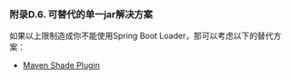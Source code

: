 ### 附录D.6. 可替代的单一jar解决方案

如果以上限制造成你不能使用Spring Boot Loader，那可以考虑以下的替代方案：

* [Maven Shade Plugin](http://maven.apache.org/plugins/maven-shade-plugin/)
